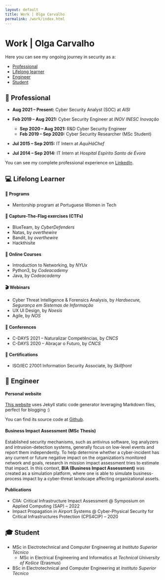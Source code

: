 ```yaml
---
layout: default
title: Work | Olga Carvalho
permalink: /work/index.html
---
```

# Work | Olga Carvalho

Here you can see my ongoing journey in security as a:

* [Professional](#-professional)
* [Lifelong learner](#-lifelong-learner)
* [Engineer](#-engineer)
* [Student](#-student)

## 💼 Professional

- **Aug 2021 – Present:** Cyber Security Analyst (SOC) at *AISI*

- **Feb 2019 – Aug 2021:** Cyber Security Engineer at *INOV INESC Inovação*

  * **Sep 2020 – Aug 2021:** R&D Cyber Security Engineer
  * **Feb 2019 – Sep 2020:** Cyber Security Researcher (MSc Student)

- **Jul 2015 – Sep 2015:** IT Intern at *AquiHáChef*

- **Jul 2014 – Sep 2014:** IT Intern at *Hospital Espírito Santo de Évora*

You can see my complete professional experience on <a href="{{ site.linkedin }}">LinkedIn</a>.  

## 💻 Lifelong Learner

#### 📅 Programs
* Mentorship program at Portuguese Women in Tech

#### 🚩 Capture-The-Flag exercises (CTFs)
* BlueTeam, by *CyberDefenders*
* Natas, by *overthewire*
* Bandit, by *overthewire*
* Hackthisite

#### 🎫 Online Courses
* Introduction to Networking, by *NYUx*
* Python3, by *Codeacademy*
* Java, by *Codeacademy*

#### 🎬 Webinars
* Cyber Threat Intelligence & Forensics Analysis, by *Hardsecure, Segurança em Sistemas de Informação*
* UX UI Design, by *Noesis*
* Agile, by *NOS*

#### 🎤 Conferences
* C-DAYS 2021 – Naturalizar Competências, by *CNCS*
* C-DAYS 2020 – Abraçar o Futuro, by *CNCS*

#### 📜 Certifications
* ISO/IEC 27001 Information Security Associate, by *Skillfront*



## 📐 Engineer
#### Personal website
[This website](https://olgacarvalho.github.io/) uses Jekyll static code generator leveraging Markdown files, perfect for blogging :)

You can find its source code at [Github](https://github.com/OlgaCarvalho/olgacarvalho.github.io).

#### Business Impact Assessment (MSc Thesis)
Established security mechanisms, such as antivirus software, log analyzers and intrusion-detection systems, generally focus on low-level events and report them independently.
To help determine whether a cyber-incident has any current or future negative impact on the organization’s monitored network and goals, research in mission impact assessment tries to estimate that impact.
In this context, **BIA (Business Impact Assessment)** was created as a simulation platform, where one is able to simulate business-process impact by a cyber-threat landscape affecting organizational assets.

#### Publications
* CIIA: Critical Infrastructure Impact Assessment @ Symposium on Applied Computing (SAP) – 2022
* Impact Propagation in Airport Systems @ Cyber-Physical Security for Critical Infrastructures Protection (CPS4CIP) – 2020





## 🎓 Student

  * MSc in Electrotechnical and Computer Engineering at *Instituto Superior Técnico*
    * MSc in Electrical Engineering and Informatics at *Technical University of Košice* (Erasmus)
  * BSc in Electrotechnical and Computer Engineering at *Instituto Superior Técnico*
